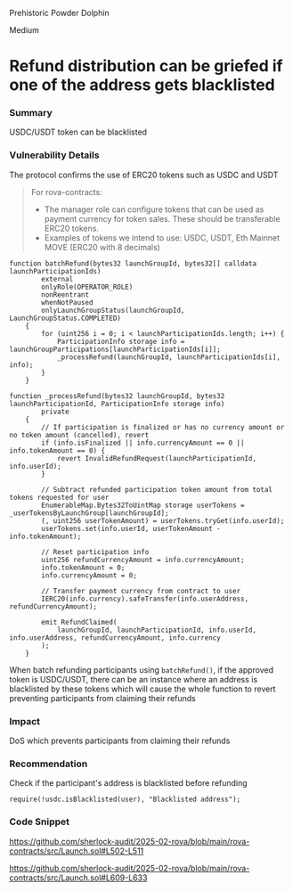 Prehistoric Powder Dolphin

Medium

# Refund distribution can be griefed if one of the address gets blacklisted

### Summary

USDC/USDT token can be blacklisted

### Vulnerability Details

The protocol confirms the use of ERC20 tokens such as USDC and USDT

> For rova-contracts:
>  - The manager role can configure tokens that can be used as payment currency for token sales. These should be transferable ERC20 tokens.
>  - Examples of tokens we intend to use: USDC, USDT, Eth Mainnet MOVE (ERC20 with 8 decimals)
> 

```solidity  
function batchRefund(bytes32 launchGroupId, bytes32[] calldata launchParticipationIds)
        external
        onlyRole(OPERATOR_ROLE)
        nonReentrant
        whenNotPaused
        onlyLaunchGroupStatus(launchGroupId, LaunchGroupStatus.COMPLETED)
    {
        for (uint256 i = 0; i < launchParticipationIds.length; i++) {
            ParticipationInfo storage info = launchGroupParticipations[launchParticipationIds[i]];
            _processRefund(launchGroupId, launchParticipationIds[i], info);
        }
    }
```

```solidity
function _processRefund(bytes32 launchGroupId, bytes32 launchParticipationId, ParticipationInfo storage info)
        private
    {
        // If participation is finalized or has no currency amount or no token amount (cancelled), revert
        if (info.isFinalized || info.currencyAmount == 0 || info.tokenAmount == 0) {
            revert InvalidRefundRequest(launchParticipationId, info.userId);
        }

        // Subtract refunded participation token amount from total tokens requested for user
        EnumerableMap.Bytes32ToUintMap storage userTokens = _userTokensByLaunchGroup[launchGroupId];
        (, uint256 userTokenAmount) = userTokens.tryGet(info.userId);
        userTokens.set(info.userId, userTokenAmount - info.tokenAmount);

        // Reset participation info
        uint256 refundCurrencyAmount = info.currencyAmount;
        info.tokenAmount = 0;
        info.currencyAmount = 0;

        // Transfer payment currency from contract to user
        IERC20(info.currency).safeTransfer(info.userAddress, refundCurrencyAmount);

        emit RefundClaimed(
            launchGroupId, launchParticipationId, info.userId, info.userAddress, refundCurrencyAmount, info.currency
        );
    }
```

When batch refunding participants using `batchRefund()`, if the approved token is USDC/USDT, there can be an instance where an address is blacklisted by these tokens which will cause the whole function to revert preventing participants from claiming their refunds

### Impact
DoS which prevents participants from claiming their refunds

### Recommendation
Check if the participant's address is blacklisted before refunding

```solidity
require(!usdc.isBlacklisted(user), "Blacklisted address");
```

### Code Snippet
https://github.com/sherlock-audit/2025-02-rova/blob/main/rova-contracts/src/Launch.sol#L502-L511

https://github.com/sherlock-audit/2025-02-rova/blob/main/rova-contracts/src/Launch.sol#L609-L633
